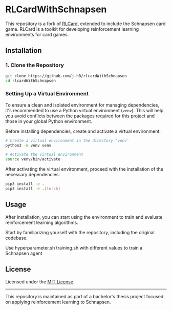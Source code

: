 # RLCardWithSchnapsen

This repository is a fork of [RLCard](https://github.com/datamllab/rlcard), extended to include the Schnapsen card game. RLCard is a toolkit for developing reinforcement learning environments for card games.

## Installation

### 1. Clone the Repository

```bash
git clone https://github.com/j-h0/rlcardWithSchnapsen
cd rlcardWithSchnapsen
```

### Setting Up a Virtual Environment

To ensure a clean and isolated environment for managing dependencies, it's recommended to use a Python virtual environment (`venv`). This will help you avoid conflicts between the packages required for this project and those in your global Python environment.

Before installing dependencies, create and activate a virtual environment:

```bash
# Create a virtual environment in the directory 'venv'
python3 -m venv venv

# Activate the virtual environment
source venv/bin/activate 
```

After activating the virtual environment, proceed with the installation of the necessary dependencies:

```bash
pip3 install -e .
pip3 install -e .[torch]
```

## Usage

After installation, you can start using the environment to train and evaluate reinforcement learning algorithms.

Start by familiarizing yourself with the repository, including the original codebase.

Use hyperparameter.sh training.sh with different values to train a Schnapsen agent

## License

Licensed under the [MIT License](https://github.com/j-h0/rlcardWithSchnapsen/blob/master/LICENSE.md).

---

This repository is maintained as part of a bachelor's thesis project focused on applying reinforcement learning to Schnapsen.
